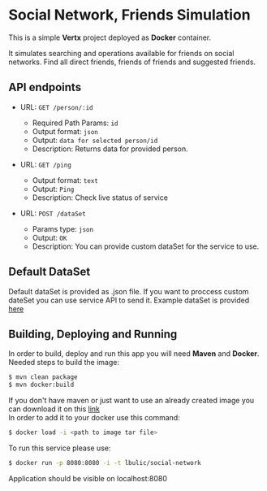 # Social Network, Friends Simulation

This is a simple **Vertx** project deployed as **Docker** container.

It simulates searching and operations available for friends on social networks. Find all direct friends, friends of friends and suggested friends.

  ## API endpoints
- URL: `GET /person/:id`
  - Required Path Params: `id`
  - Output format: `json`
  - Output: `data for selected person/id`
  - Description: Returns data for provided person.
  
- URL: `GET /ping`
  - Output format: `text`
  - Output: `Ping`
  - Description: Check live status of service
  
- URL: `POST /dataSet`
  - Params type: `json`
  - Output: `OK`
  - Description: You can provide custom dataSet for the service to use.
  
## Default DataSet
Default dataSet is provided as .json file. If you want to proccess custom dateSet you can use service API to send it. Example dataSet is provided [here](https://gist.github.com/pendula95/2f308d8a24d4286b7d851a4527672628)


## Building, Deploying and Running
In order to build, deploy and run this app you will need **Maven** and **Docker**.  
Needed steps to build the image:
```sh
$ mvn clean package
$ mvn docker:build
```
If you don't have maven or just want to use an already created image you can download it on this [link](https://we.tl/zg3CmGRa2H)  
In order to add it to your docker use this command:
```sh
$ docker load -i <path to image tar file>
```
To run this service please use:
```sh
$ docker run -p 8080:8080 -i -t lbulic/social-network
```
Application should be visible on localhost:8080

